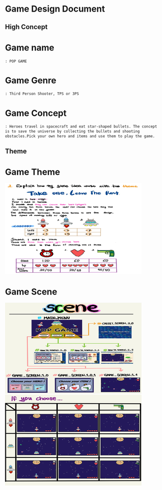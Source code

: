 Game Design Document
=====================
High Concept
--------------

# Game name 
    : POP GAME
# Game Genre
    : Third Person Shooter, TPS or 3PS
# Game Concept
    : Heroes travel in spacecraft and eat star-shaped bullets. The concept is to save the universe by collecting the bullets and shooting obstacles.Pick your own hero and items and use them to play the game.

Theme
-------
# Game Theme 
<img src="images/theme.jpg" width ="450px" height ="300px" alt="Scene"></img><br/>

# Game Scene
<img src="images/scene1.jpg" width ="450px" height ="300px" alt="Scene"></img><br/>
<img src="images/scene2.jpg" width ="450px" height ="300px" alt="Scene"></img><br/>

